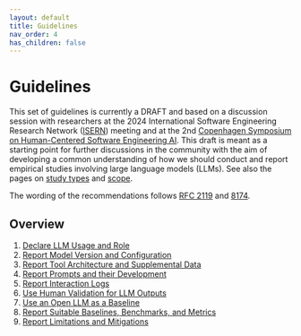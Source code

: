 ```yaml
---
layout: default
title: Guidelines
nav_order: 4
has_children: false
---
```


# Guidelines

This set of guidelines is currently a DRAFT and based on a discussion session with researchers at the 2024 International Software Engineering Research Network ([ISERN](https://isern.fraunhofer.de})) meeting and at the 2nd [Copenhagen Symposium on Human-Centered Software Engineering AI](https://www.danielrusso.org/copenhagen-symposium-human-centered-ai-software-engineering/). 
This draft is meant as a starting point for further discussions in the community with the aim of developing a common understanding of how we should conduct and report empirical studies involving large language models (LLMs).
See also the pages on [study types](/study-types) and [scope](/scope).

The wording of the recommendations follows [RFC 2119](https://www.rfc-editor.org/rfc/rfc2119) and [8174](https://www.rfc-editor.org/rfc/rfc8174).

## Overview

1. [Declare LLM Usage and Role](#declare-llm-usage-and-role)
2. [Report Model Version and Configuration](#report-model-version-and-configuration)
3. [Report Tool Architecture and Supplemental Data](#report-tool-architecture-and-supplemental-data)
4. [Report Prompts and their Development](#report-prompts-and-their-development)
5. [Report Interaction Logs](#report-interaction-logs)
6. [Use Human Validation for LLM Outputs](#use-human-validation-for-llm-outputs)
7. [Use an Open LLM as a Baseline](#use-an-open-llm-as-a-baseline)
8. [Report Suitable Baselines, Benchmarks, and Metrics](#report-suitable-baselines-benchmarks-and-metrics)
9. [Report Limitations and Mitigations](#report-limitations-and-mitigations)

